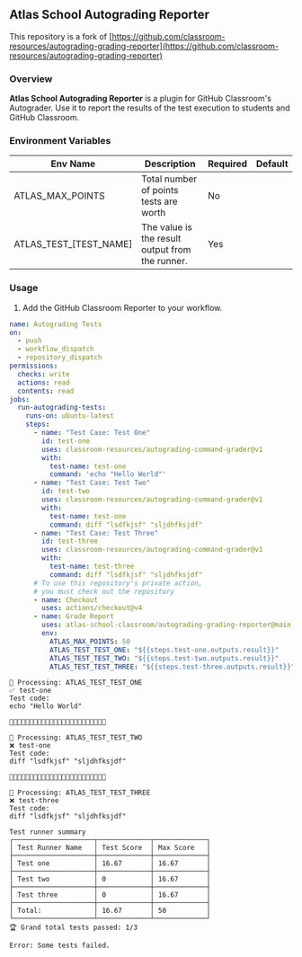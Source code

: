 ## Atlas School Autograding Reporter

This repository is a fork of [https://github.com/classroom-resources/autograding-grading-reporter](https://github.com/classroom-resources/autograding-grading-reporter)

### Overview
**Atlas School Autograding Reporter** is a plugin for GitHub Classroom's Autograder. Use it to report the results of the test execution to students and GitHub Classroom.

### Environment Variables

| Env Name | Description | Required | Default |
|----------|-------------|----------|----------|
| ATLAS_MAX_POINTS | Total number of points tests are worth | No | | 100 |
| ATLAS_TEST_[TEST_NAME] | The value is the result output from the runner. | Yes | |  |

### Usage

1. Add the GitHub Classroom Reporter to your workflow.

```yaml
name: Autograding Tests
on:
  - push
  - workflow_dispatch
  - repository_dispatch
permissions:
  checks: write
  actions: read
  contents: read
jobs:
  run-autograding-tests:
    runs-on: ubuntu-latest
    steps:
      - name: "Test Case: Test One"
        id: test-one
        uses: classroom-resources/autograding-command-grader@v1
        with:
          test-name: test-one
          command: 'echo "Hello World"'
      - name: "Test Case: Test Two"
        id: test-two
        uses: classroom-resources/autograding-command-grader@v1
        with:
          test-name: test-one
          command: diff "lsdfkjsf" "sljdhfksjdf"
      - name: "Test Case: Test Three"
        id: test-three
        uses: classroom-resources/autograding-command-grader@v1
        with:
          test-name: test-three
          command: diff "lsdfkjsf" "sljdhfksjdf"
      # To use this repository's private action,
      # you must check out the repository
      - name: Checkout
        uses: actions/checkout@v4
      - name: Grade Report
        uses: atlas-school-classroom/autograding-grading-reporter@main
        env:
          ATLAS_MAX_POINTS: 50
          ATLAS_TEST_TEST_ONE: "${{steps.test-one.outputs.result}}"
          ATLAS_TEST_TEST_TWO: "${{steps.test-two.outputs.result}}"
          ATLAS_TEST_TEST_THREE: "${{steps.test-three.outputs.result}}"
```

```
🔄 Processing: ATLAS_TEST_TEST_ONE
✅ test-one
Test code:
echo "Hello World"

🚀🚀🚀🚀🚀🚀🚀🚀🚀🚀🚀🚀🚀🚀🚀🚀🚀🚀🚀🚀🚀🚀🚀🚀

🔄 Processing: ATLAS_TEST_TEST_TWO
❌ test-one
Test code:
diff "lsdfkjsf" "sljdhfksjdf"

🚀🚀🚀🚀🚀🚀🚀🚀🚀🚀🚀🚀🚀🚀🚀🚀🚀🚀🚀🚀🚀🚀🚀🚀

🔄 Processing: ATLAS_TEST_TEST_THREE
❌ test-three
Test code:
diff "lsdfkjsf" "sljdhfksjdf"

Test runner summary
┌────────────────────┬─────────────┬─────────────┐
│ Test Runner Name   │ Test Score  │ Max Score   │
├────────────────────┼─────────────┼─────────────┤
│ Test one           │ 16.67       │ 16.67       │
├────────────────────┼─────────────┼─────────────┤
│ Test two           │ 0           │ 16.67       │
├────────────────────┼─────────────┼─────────────┤
│ Test three         │ 0           │ 16.67       │
├────────────────────┼─────────────┼─────────────┤
│ Total:             │ 16.67       │ 50          │
└────────────────────┴─────────────┴─────────────┘
🏆 Grand total tests passed: 1/3

Error: Some tests failed.
```

